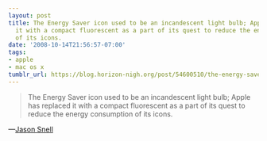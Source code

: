 ```yaml
---
layout: post
title: The Energy Saver icon used to be an incandescent light bulb; Apple has replaced
  it with a compact fluorescent as a part of its quest to reduce the energy consumption
  of its icons.
date: '2008-10-14T21:56:57-07:00'
tags:
- apple
- mac os x
tumblr_url: https://blog.horizon-nigh.org/post/54600510/the-energy-saver-icon-used-to-be-an-incandescent
---
```

> The Energy Saver icon used to be an incandescent light bulb; Apple has replaced it with a compact fluorescent as a part of its quest to reduce the energy consumption of its icons.

—[Jason Snell  
](http://www.macworld.com/article/136063/2008/10/macbook_first_look.html)
